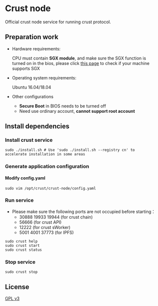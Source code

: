 # Crust node
Official crust node service for running crust protocol.

## Preparation work
- Hardware requirements: 

  CPU must contain **SGX module**, and make sure the SGX function is turned on in the bios, please click [this page](https://github.com/crustio/crust/wiki/Check-TEE-supportive) to check if your machine supports SGX

- Operating system requirements:

  Ubuntu 16.04/18.04
  
- Other configurations

  - **Secure Boot** in BIOS needs to be turned off
  - Need use ordinary account, **cannot support root account**

## Install dependencies

### Install crust service
```shell
sudo ./install.sh # Use 'sudo ./install.sh --registry cn' to accelerate installation in some areas
```

### Generate application configuration

#### Modify config.yaml
```shell
sudo vim /opt/crust/crust-node/config.yaml
```

### Run service

- Please make sure the following ports are not occupied before starting：
  - 30888 19933 19944 (for crust chain)
  - 56666 (for crust API)
  - 12222 (for crust sWorker)
  - 5001 4001 37773 (for IPFS)


```shell
sudo crust help
sudo crust start
sudo crust status
```

### Stop service

```shell
sudo crust stop
```

## License

[GPL v3](LICENSE)
